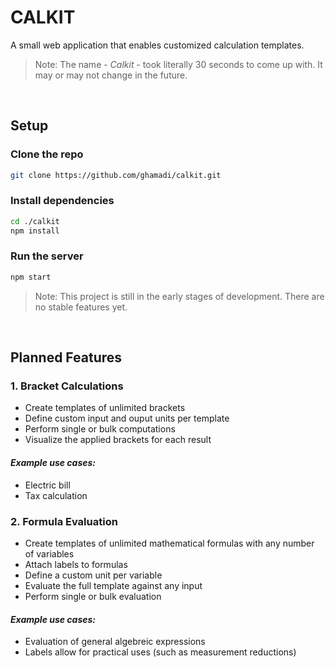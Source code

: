 # CALKIT 
A small web application that enables customized calculation templates.

> Note: The name - _Calkit_ - took literally 30 seconds to come up with. It may or may not change in the future.

<br/>

## Setup
### Clone the repo
```bash
git clone https://github.com/ghamadi/calkit.git
```
### Install dependencies
```bash
cd ./calkit
npm install
```

### Run the server
```bash
npm start
```

> Note: This project is still in the early stages of development. There are no stable features yet.

<br />

## Planned Features
### **1. Bracket Calculations**
- Create templates of unlimited brackets
- Define custom input and ouput units per template
- Perform single or bulk computations
- Visualize the applied brackets for each result

#### _Example use cases:_ 
- Electric bill
- Tax calculation

### **2. Formula Evaluation**
- Create templates of unlimited mathematical formulas with any number of variables
- Attach labels to formulas
- Define a custom unit per variable
- Evaluate the full template against any input
- Perform single or bulk evaluation 

#### _Example use cases:_ 
- Evaluation of general algebreic expressions
- Labels allow for practical uses (such as measurement reductions)

<br/>